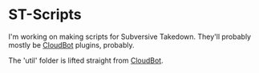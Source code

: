 ST-Scripts
==========

I'm working on making scripts for Subversive Takedown. They'll probably mostly be [CloudBot](https://github.com/ClouDev/CloudBot) plugins, probably.

The 'util' folder is lifted straight from [CloudBot](https://github.com/ClouDev/CloudBot/tree/develop/plugins/util).

